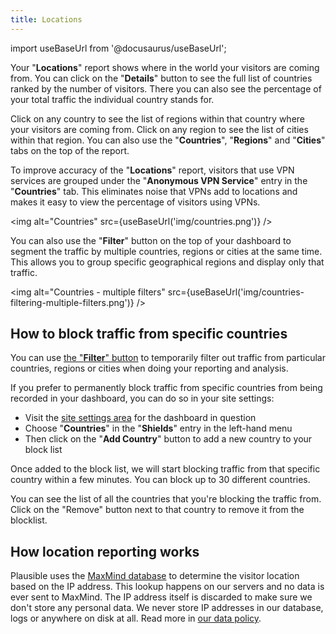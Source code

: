 ```yaml
---
title: Locations
---
```


import useBaseUrl from '@docusaurus/useBaseUrl';

Your "**Locations**" report shows where in the world your visitors are coming from. You can click on the "**Details**" button to see the full list of countries ranked by the number of visitors. There you can also see the percentage of your total traffic the individual country stands for.

Click on any country to see the list of regions within that country where your visitors are coming from. Click on any region to see the list of cities within that region. You can also use the "**Countries**", "**Regions**" and "**Cities**" tabs on the top of the report.

To improve accuracy of the "**Locations**" report, visitors that use VPN services are grouped under the "**Anonymous VPN Service**" entry in the "**Countries**" tab. This eliminates noise that VPNs add to locations and makes it easy to view the percentage of visitors using VPNs.

<img alt="Countries" src={useBaseUrl('img/countries.png')} />

You can also use the "**Filter**" button on the top of your dashboard to segment the traffic by multiple countries, regions or cities at the same time. This allows you to group specific geographical regions and display only that traffic. 

<img alt="Countries - multiple filters" src={useBaseUrl('img/countries-filtering-multiple-filters.png')} />

## How to block traffic from specific countries

You can use [the "**Filter**" button](filters-segments.md) to temporarily filter out traffic from particular countries, regions or cities when doing your reporting and analysis.

If you prefer to permanently block traffic from specific countries from being recorded in your dashboard, you can do so in your site settings: 

* Visit the [site settings area](website-settings.md) for the dashboard in question
* Choose "**Countries**" in the "**Shields**" entry in the left-hand menu
* Then click on the "**Add Country**" button to add a new country to your block list

Once added to the block list, we will start blocking traffic from that specific country within a few minutes. You can block up to 30 different countries. 

You can see the list of all the countries that you're blocking the traffic from. Click on the "Remove" button next to that country to remove it from the blocklist.

## How location reporting works

Plausible uses the [MaxMind database](https://www.maxmind.com) to determine the visitor location based on the IP address. This lookup happens on our servers and no data is ever sent to MaxMind. The IP address itself is discarded to make sure we don't store any personal data. We never store IP addresses in our database, logs or anywhere on disk at all. Read more in [our data policy](https://plausible.io/data-policy).
